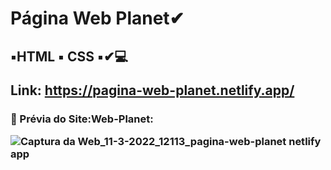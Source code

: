 
# <h1>Página Web Planet✔
<h2>
▪️HTML ▪️ CSS ▪️✔💻
  
 Link: https://pagina-web-planet.netlify.app/

<h3>📌 Prévia do Site:Web-Planet:
  
  ![Captura da Web_11-3-2022_12113_pagina-web-planet netlify app](https://user-images.githubusercontent.com/97356148/157893401-ace87d3e-598e-4865-bdda-5e644c9f820a.jpeg)
